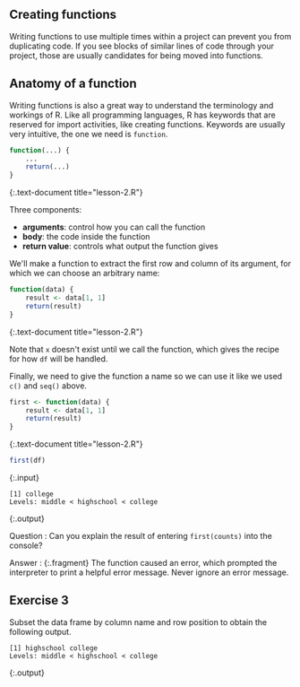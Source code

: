 ---
---

## Creating functions

Writing functions to use multiple times within a project can prevent you from duplicating code. If you see blocks of similar lines of code through your project, those are usually candidates for being moved into functions.

<!--split-->

## Anatomy of a function

Writing functions is also a great way to understand the terminology and workings of R. Like all programming languages, R has keywords that are reserved for import activities, like creating functions. Keywords are usually very intuitive, the one we need is `function`.


~~~r
function(...) {
    ...
    return(...)
}
~~~
{:.text-document title="lesson-2.R"}

Three components:

* __arguments__: control how you can call the function
* __body__: the code inside the function
* __return value__: controls what output the function gives

<!--split-->

We'll make a function to extract the first row and column of its argument, for which we can choose an arbitrary name:


~~~r
function(data) {
    result <- data[1, 1]
    return(result)
}
~~~
{:.text-document title="lesson-2.R"}

Note that `x` doesn't exist until we call the function, which gives the recipe for how `df` will be handled.

<!--split-->

Finally, we need to give the function a name so we can use it like we used `c()` and `seq()` above.


~~~r
first <- function(data) {
    result <- data[1, 1]
    return(result)
}
~~~
{:.text-document title="lesson-2.R"}


~~~r
first(df)
~~~
{:.input}
~~~
[1] college
Levels: middle < highschool < college
~~~
{:.output}

<!--split-->

Question
: Can you explain the result of entering `first(counts)` into the console?

Answer
: {:.fragment} The function caused an error, which prompted the interpreter to print a helpful error message. Never ignore an error message.

<!--split-->

## Exercise 3

Subset the data frame by column name and row position to obtain the following output.

~~~
[1] highschool college
Levels: middle < highschool < college
~~~
{:.output}
